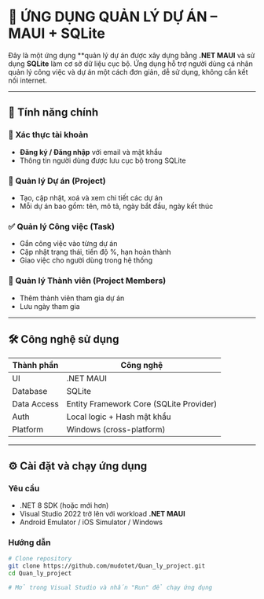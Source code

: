 # 📱 ỨNG DỤNG QUẢN LÝ DỰ ÁN – MAUI + SQLite

Đây là một ứng dụng **quản lý dự án được xây dựng bằng **.NET MAUI** và sử dụng **SQLite** làm cơ sở dữ liệu cục bộ. Ứng dụng hỗ trợ người dùng cá nhân quản lý công việc và dự án một cách đơn giản, dễ sử dụng, không cần kết nối internet.

---

## 🎯 Tính năng chính

### 🔐 Xác thực tài khoản
- **Đăng ký / Đăng nhập** với email và mật khẩu
- Thông tin người dùng được lưu cục bộ trong SQLite

### 📁 Quản lý Dự án (Project)
- Tạo, cập nhật, xoá và xem chi tiết các dự án
- Mỗi dự án bao gồm: tên, mô tả, ngày bắt đầu, ngày kết thúc

### ✅ Quản lý Công việc (Task)
- Gắn công việc vào từng dự án
- Cập nhật trạng thái, tiến độ %, hạn hoàn thành
- Giao việc cho người dùng trong hệ thống

### 👥 Quản lý Thành viên (Project Members)
- Thêm thành viên tham gia dự án
- Lưu ngày tham gia

---

## 🛠 Công nghệ sử dụng

| Thành phần     | Công nghệ     |
|----------------|---------------|
| UI             | .NET MAUI     |
| Database       | SQLite        |
| Data Access    | Entity Framework Core (SQLite Provider) |
| Auth           | Local logic + Hash mật khẩu |
| Platform       | Windows (cross-platform) |

---

## ⚙️ Cài đặt và chạy ứng dụng

### Yêu cầu
- .NET 8 SDK (hoặc mới hơn)
- Visual Studio 2022 trở lên với workload **.NET MAUI**
- Android Emulator / iOS Simulator / Windows

### Hướng dẫn

```bash
# Clone repository
git clone https://github.com/mudotet/Quan_ly_project.git
cd Quan_ly_project

# Mở trong Visual Studio và nhấn "Run" để chạy ứng dụng
